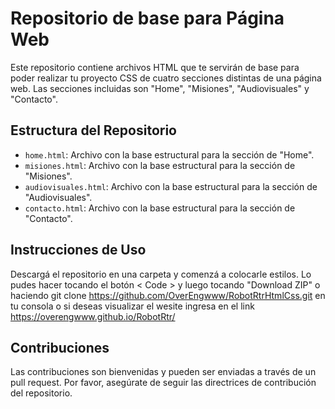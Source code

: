 
# Repositorio de base para Página Web

Este repositorio contiene archivos HTML que te servirán de base para poder realizar tu proyecto CSS de cuatro secciones distintas de una página web. Las secciones incluidas son "Home", "Misiones", "Audiovisuales" y "Contacto".

## Estructura del Repositorio

-   `home.html`: Archivo con la base estructural para la sección de "Home".
-   `misiones.html`: Archivo con la base estructural para la sección de "Misiones".
-   `audiovisuales.html`: Archivo con la base estructural para la sección de "Audiovisuales".
-   `contacto.html`: Archivo con la base estructural para la sección de "Contacto".

## Instrucciones de Uso

Descargá el repositorio en una carpeta y comenzá a colocarle estilos. Lo pudes hacer tocando el botón < Code > y luego tocando "Download ZIP" o haciendo git clone https://github.com/OverEngwww/RobotRtrHtmlCss.git en tu consola o si deseas visualizar el wesite ingresa en el link https://overengwww.github.io/RobotRtr/

## Contribuciones

Las contribuciones son bienvenidas y pueden ser enviadas a través de un pull request. Por favor, asegúrate de seguir las directrices de contribución del repositorio.
